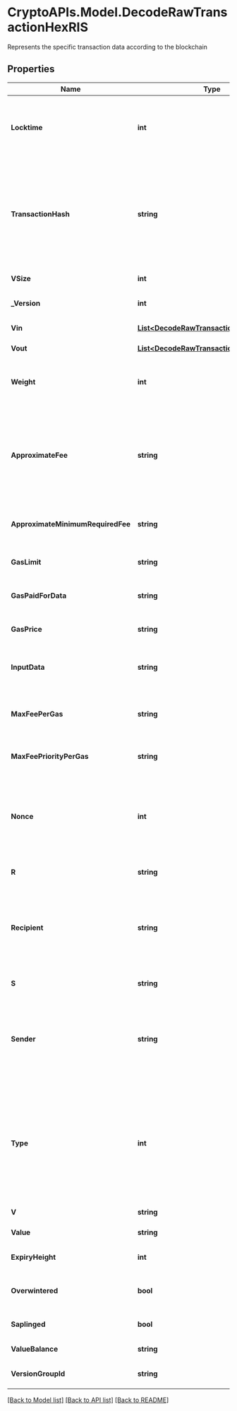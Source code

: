 # CryptoAPIs.Model.DecodeRawTransactionHexRIS
Represents the specific transaction data according to the blockchain

## Properties

Name | Type | Description | Notes
------------ | ------------- | ------------- | -------------
**Locktime** | **int** | Represents the locktime on the transaction on the specific blockchain, i.e. the blockheight at which the transaction is valid. | 
**TransactionHash** | **string** | Represents the same as transactionId for account-based protocols like Ethereum, while it could be different in UTXO-based protocols like Bitcoin. E.g., in UTXO-based protocols hash is different from transactionId for SegWit transactions. | 
**VSize** | **int** | Represents the virtual size of this transaction. | 
**_Version** | **int** | Represents the transaction version number. | 
**Vin** | [**List&lt;DecodeRawTransactionHexRISZVin&gt;**](DecodeRawTransactionHexRISZVin.md) | Represents the Inputs of the transaction | 
**Vout** | [**List&lt;DecodeRawTransactionHexRISZVout&gt;**](DecodeRawTransactionHexRISZVout.md) | Represents the Inputs of the transaction | 
**Weight** | **int** | Represents the size of a block, measured in weight units and including the segwit discount. | [optional] 
**ApproximateFee** | **string** | Defines the approximate fee value. When isConfirmed is True - Defines the amount of the transaction fee When isConfirmed is False - For ETH-based blockchains this attribute represents the max fee value. | [optional] 
**ApproximateMinimumRequiredFee** | **string** | Defines the approximate minimum fee that is required for the transaction. | [optional] 
**GasLimit** | **string** | Represents the amount of gas used by this specific transaction alone. | 
**GasPaidForData** | **string** | Represents the amount of gas paid for the data in the transaction. | [optional] 
**GasPrice** | **string** | Represents the price offered to the miner to purchase this amount of gas. | [optional] 
**InputData** | **string** | Represents additional information that is required for the transaction. | [optional] 
**MaxFeePerGas** | **string** | Defines the maximum amount that customer is willing to pay per unit of gas to get his transaction included in a block. | [optional] 
**MaxFeePriorityPerGas** | **string** | Represents determined by the user value that is paid directly to miners. | [optional] 
**Nonce** | **int** | Represents the sequential running number for an address, starting from 0 for the first transaction. E.g., if the nonce of a transaction is 10, it would be the 11th transaction sent from the sender&#39;s address. | 
**R** | **string** | Represents output of an ECDSA signature. | [optional] 
**Recipient** | **string** | The address which receives this transaction. In UTXO-based protocols like Bitcoin there could be several senders while in account-based protocols like Ethereum there is always only one recipient. | 
**S** | **string** | Represents output of an ECDSA signature. | [optional] 
**Sender** | **string** | Represents the address which sends this transaction. In UTXO-based protocols like Bitcoin there could be several senders while in account-based protocols like Ethereum there is always only one sender. | 
**Type** | **int** | Specifies the transaction type as one from three options: if response returns a &#x60;\&quot;0\&quot;&#x60; it means the raw transaction includes legacy transaction data, if it is &#x60;\&quot;1\&quot;&#x60; - includes access lists for EIP2930, and if it is &#x60;\&quot;2\&quot;&#x60; - EIP1559 data. | 
**V** | **string** | Defines the the recovery id. | [optional] 
**Value** | **string** | Represents the sent/received amount. | [optional] 
**ExpiryHeight** | **int** | Represents a block height after which the transaction will expire. | 
**Overwintered** | **bool** | \&quot;Overwinter\&quot; is the network upgrade for the Zcash blockchain. | 
**Saplinged** | **bool** | Defines if the transaction includes sapling or not. | 
**ValueBalance** | **string** | Defines the transaction value balance. | 
**VersionGroupId** | **string** | Represents the transaction version group ID | 

[[Back to Model list]](../README.md#documentation-for-models) [[Back to API list]](../README.md#documentation-for-api-endpoints) [[Back to README]](../README.md)

